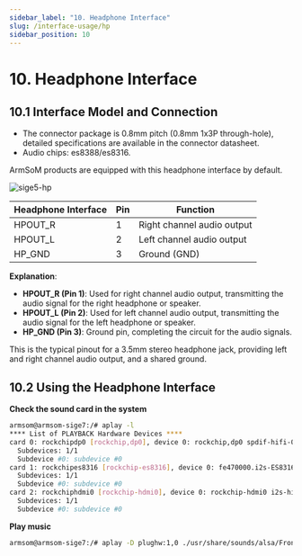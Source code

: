 ```yaml
---
sidebar_label: "10. Headphone Interface"
slug: /interface-usage/hp
sidebar_position: 10
---
```


# 10. Headphone Interface

## 10.1 Interface Model and Connection

- The connector package is 0.8mm pitch (0.8mm 1x3P through-hole), detailed specifications are available in the connector datasheet.
- Audio chips: es8388/es8316.

ArmSoM products are equipped with this headphone interface by default.

![sige5-hp](/img/general-tutorial/interface-usage/hp.png)

| Headphone Interface | Pin | Function           | 
| -------------------- | --- | ------------------ | 
| HPOUT_R              | 1   | Right channel audio output |
| HPOUT_L              | 2   | Left channel audio output  |
| HP_GND               | 3   | Ground (GND)           |

**Explanation**:
- **HPOUT_R (Pin 1)**: Used for right channel audio output, transmitting the audio signal for the right headphone or speaker.
- **HPOUT_L (Pin 2)**: Used for left channel audio output, transmitting the audio signal for the left headphone or speaker.
- **HP_GND (Pin 3)**: Ground pin, completing the circuit for the audio signals.

This is the typical pinout for a 3.5mm stereo headphone jack, providing left and right channel audio output, and a shared ground.

## 10.2 Using the Headphone Interface

**Check the sound card in the system**

```bash
armsom@armsom-sige7:/# aplay -l
**** List of PLAYBACK Hardware Devices ****
card 0: rockchipdp0 [rockchip,dp0], device 0: rockchip,dp0 spdif-hifi-0 [rockchip,dp0 spdif-hifi-0]
  Subdevices: 1/1
  Subdevice #0: subdevice #0
card 1: rockchipes8316 [rockchip-es8316], device 0: fe470000.i2s-ES8316 HiFi es8316.7-0011-0 [fe470000.i2s-ES8316 HiFi es8316.7-0011-0]
  Subdevices: 1/1
  Subdevice #0: subdevice #0
card 2: rockchiphdmi0 [rockchip-hdmi0], device 0: rockchip-hdmi0 i2s-hifi-0 [rockchip-hdmi0 i2s-hifi-0]
  Subdevices: 1/1
  Subdevice #0: subdevice #0
```

**Play music**

```bash
armsom@armsom-sige7:/# aplay -D plughw:1,0 ./usr/share/sounds/alsa/Front_Right.wav
```